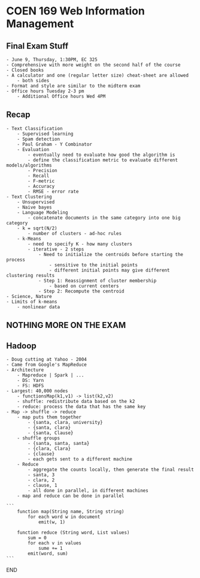 # COEN 169 Web Information Management

## Final Exam Stuff

    - June 9, Thursday, 1:30PM, EC 325
    - Comprehensive with more weight on the second half of the course
    - Closed books
    - A calculator and one (regular letter size) cheat-sheet are allowed
        - both sides
    - Format and style are similar to the midterm exam
    - Office hours Tuesday 2-3 pm
        - Additional Office hours Wed 4PM

## Recap

    - Text Classification
        - Supervised learning
        - Spam detection
        - Paul Graham - Y Combinator
        - Evaluation
            - eventually need to evaluate how good the algorithm is
            - define the classification metric to evaluate different models/algorithms
            - Precision
            - Recall
            - F-metric
            - Accuracy
            - RMSE - error rate
    - Text Clustering
        - Unsupervised
        - Naive bayes
        - Language Modeling
            - concatenate documents in the same category into one big category
        - k = sqrt(N/2)
            - number of clusters - ad-hoc rules
        - k-Means
            - need to specify K - how many clusters
            - iterative - 2 steps
                - Need to initialize the centroids before starting the process
                    - sensitive to the initial points
                    - different initial points may give different clustering results
                - Step 1: Reassignment of cluster membership
                    - based on current centers
                - Step 2: Recompute the centroid
    - Science, Nature
    - Limits of k-means
        - nonlinear data

## NOTHING MORE ON THE EXAM

## Hadoop

    - Doug cutting at Yahoo - 2004
    - Came from Google's MapReduce
    - Architecture
        - Mapreduce | Spark | ...
        - DS: Yarn
        - FS: HDFS
    - Largest: 40,000 nodes
        - functionsMap(k1,v1) -> list(k2,v2)
        - shuffle: redistribute data based on the k2
        - reduce: process the data that has the same key
    - Map -> shuffle -> reduce
        - map puts them together
            - {santa, clara, university}
            - {santa, clara}
            - {santa, Clause}
        - shuffle groups
            - {santa, santa, santa}
            - {clara, Clara}
            - {clause}
            - each gets sent to a different machine
        - Reduce
            - aggregate the counts locally, then generate the final result
            - santa, 3
            - clara, 2
            - clause, 1
            - all done in parallel, in different machines
        - map and reduce can be done in parallel

    ```
        function map(String name, String string)
            for each word w in document
                emit(w, 1)

        function reduce (String word, List values)
            sum = 0
            for each v in values
                sume += 1
            emit(word, sum)
    ```

END
